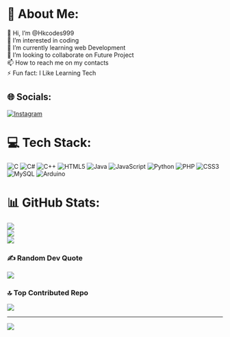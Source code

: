 # 💫 About Me:
👋 Hi, I’m @Hkcodes999<br>👀 I’m interested in coding<br>🌱 I’m currently learning web Development<br>💞️ I’m looking to collaborate on Future Project<br>📫 How to reach me on my contacts<br>⚡ Fun fact: I Like Learning Tech


## 🌐 Socials:
[![Instagram](https://img.shields.io/badge/Instagram-%23E4405F.svg?logo=Instagram&logoColor=white)](https://instagram.com/hk.999_) 

# 💻 Tech Stack:
![C](https://img.shields.io/badge/c-%2300599C.svg?style=for-the-badge&logo=c&logoColor=white) ![C#](https://img.shields.io/badge/c%23-%23239120.svg?style=for-the-badge&logo=csharp&logoColor=white) ![C++](https://img.shields.io/badge/c++-%2300599C.svg?style=for-the-badge&logo=c%2B%2B&logoColor=white) ![HTML5](https://img.shields.io/badge/html5-%23E34F26.svg?style=for-the-badge&logo=html5&logoColor=white) ![Java](https://img.shields.io/badge/java-%23ED8B00.svg?style=for-the-badge&logo=openjdk&logoColor=white) ![JavaScript](https://img.shields.io/badge/javascript-%23323330.svg?style=for-the-badge&logo=javascript&logoColor=%23F7DF1E) ![Python](https://img.shields.io/badge/python-3670A0?style=for-the-badge&logo=python&logoColor=ffdd54) ![PHP](https://img.shields.io/badge/php-%23777BB4.svg?style=for-the-badge&logo=php&logoColor=white) ![CSS3](https://img.shields.io/badge/css3-%231572B6.svg?style=for-the-badge&logo=css3&logoColor=white) ![MySQL](https://img.shields.io/badge/mysql-4479A1.svg?style=for-the-badge&logo=mysql&logoColor=white) ![Arduino](https://img.shields.io/badge/-Arduino-00979D?style=for-the-badge&logo=Arduino&logoColor=white)
# 📊 GitHub Stats:
![](https://github-readme-stats.vercel.app/api?username=Hkcodes999&theme=shadow_green&hide_border=false&include_all_commits=false&count_private=false)<br/>
![](https://github-readme-streak-stats.herokuapp.com/?user=Hkcodes999&theme=shadow_green&hide_border=false)<br/>
![](https://github-readme-stats.vercel.app/api/top-langs/?username=Hkcodes999&theme=shadow_green&hide_border=false&include_all_commits=false&count_private=false&layout=compact)

### ✍️ Random Dev Quote
![](https://quotes-github-readme.vercel.app/api?type=horizontal&theme=merko)

### 🔝 Top Contributed Repo
![](https://github-contributor-stats.vercel.app/api?username=Hkcodes999&limit=5&theme=dark&combine_all_yearly_contributions=true)

---
[![](https://visitcount.itsvg.in/api?id=Hkcodes999&icon=9&color=12)](https://visitcount.itsvg.in)

<!-- Proudly created with GPRM ( https://gprm.itsvg.in ) -->
